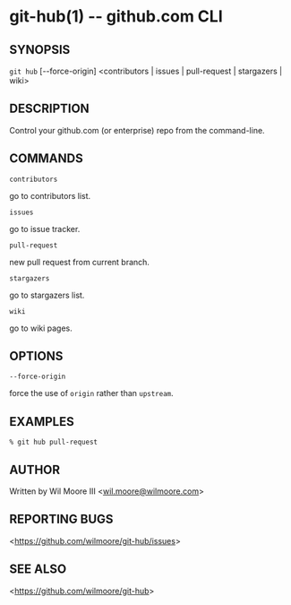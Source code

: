 git-hub(1) -- github.com CLI
=======================================

## SYNOPSIS

`git hub` [--force-origin] <contributors | issues | pull-request | stargazers | wiki>

## DESCRIPTION

  Control your github.com (or enterprise) repo from the command-line.

## COMMANDS

  `contributors`

  go to contributors list.

  `issues`

  go to issue tracker.

  `pull-request`

  new pull request from current branch.

  `stargazers`

  go to stargazers list.

  `wiki`

  go to wiki pages.

## OPTIONS

  `--force-origin`

  force the use of `origin` rather than `upstream`.

## EXAMPLES

    % git hub pull-request

## AUTHOR

Written by Wil Moore III &lt;<wil.moore@wilmoore.com>&gt;

## REPORTING BUGS

&lt;<https://github.com/wilmoore/git-hub/issues>&gt;

## SEE ALSO

&lt;<https://github.com/wilmoore/git-hub>&gt;
